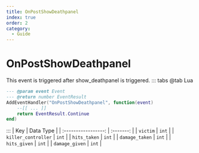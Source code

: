```yaml
---
title: OnPostShowDeathpanel
index: true
order: 2
category:
  - Guide
---
```


# OnPostShowDeathpanel
This event is triggered after show_deathpanel is triggered.
::: tabs
@tab Lua
```lua
--- @param event Event
--- @return number EventResult
AddEventHandler("OnPostShowDeathpanel", function(event)
    --[[ ... ]]
    return EventResult.Continue
end)
```

:::
|         Key         | Data Type |
| :-----------------: | :-------: |
|       `victim`      |   `int`   |
| `killer_controller` |   `int`   |
|     `hits_taken`    |   `int`   |
|    `damage_taken`   |   `int`   |
|     `hits_given`    |   `int`   |
|    `damage_given`   |   `int`   |